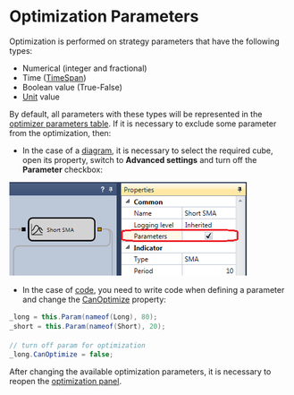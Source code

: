 # Optimization Parameters

Optimization is performed on strategy parameters that have the following types:

- Numerical (integer and fractional)
- Time ([TimeSpan](xref:System.TimeSpan))
- Boolean value (True-False)
- [Unit](../../api/arithmetic_operations.md) value

By default, all parameters with these types will be represented in the [optimizer parameters table](brute_force.md). If it is necessary to exclude some parameter from the optimization, then:

- In the case of a [diagram](../strategies/using_visual_designer.md), it is necessary to select the required cube, open its property, switch to **Advanced settings** and turn off the **Parameter** checkbox:

![Designer Optimization 01](../../../images/designer_optimization_01.png)

- In the case of [code](../strategies/using_csharp.md), you need to write code when defining a parameter and change the [CanOptimize](xref:StockSharp.Algo.Strategies.IStrategyParam.CanOptimize) property:

```cs
_long = this.Param(nameof(Long), 80);
_short = this.Param(nameof(Short), 20);
			
// turn off param for optimization
_long.CanOptimize = false;
```

After changing the available optimization parameters, it is necessary to reopen the [optimization panel](brute_force.md).